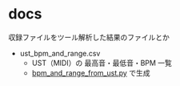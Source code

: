 # docs

収録ファイルをツール解析した結果のファイルとか

- ust_bpm_and_range.csv
  - UST（MIDI）の 最高音・最低音・BPM 一覧
  - [bpm_and_range_from_ust.py](https://github.com/oatsu-gh/oto2lab/tree/master/tool/bpm_and_range_from_ust) で生成
